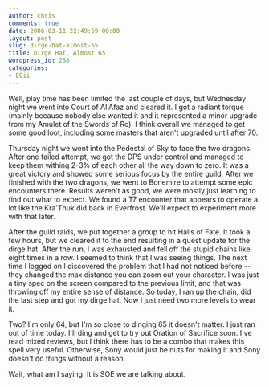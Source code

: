 ```yaml
---
author: chris
comments: true
date: 2006-03-11 22:49:59+00:00
layout: post
slug: dirge-hat-almost-65
title: Dirge Hat, Almost 65
wordpress_id: 258
categories:
- EQii
---
```


Well, play time has been limited the last couple of days, but Wednesday night we went into Court of Al'Afaz and cleared it. I got a radiant torque (mainly because nobody else wanted it and it represented a minor upgrade from my Amulet of the Swords of Ro). I think overall we managed to get some good loot, including some masters that aren't upgraded until after 70.

Thursday night we went into the Pedestal of Sky to face the two dragons. After one failed attempt, we got the DPS under control and managed to keep them withing 2-3% of each other all the way down to zero. It was a great victory and showed some serious focus by the entire guild. After we finished with the two dragons, we went to Bonemire to attempt some epic encounters there. Results weren't as good, we were mostly just learning to find out what to expect. We found a T7 encounter that appears to operate a lot like the Kra'Thuk did back in Everfrost. We'll expect to experiment more with that later.

After the guild raids, we put together a group to hit Halls of Fate. It took a few hours, but we cleared it to the end resulting in a quest update for the dirge hat. After the run, I was exhausted and fell off the stupid chains like eight times in a row. I seemed to think that I was seeing things. The next time I logged on I discovered the problem that I had not noticed before -- they changed the max distance you can zoom out your character. I was just a tiny spec on the screen compared to the previous limit, and that was throwing off my entire sense of distance. So today, I ran up the chain, did the last step and got my dirge hat. Now I just need two more levels to wear it.

Two? I'm only 64, but I'm so close to dinging 65 it doesn't matter. I just ran out of time today. I'll ding and get to try out Oration of Sacrifice soon. I've read mixed reviews, but I think there has to be a combo that makes this spell very useful. Otherwise, Sony would just be nuts for making it and Sony doesn't do things without a reason.

Wait, what am I saying. It is SOE we are talking about.
